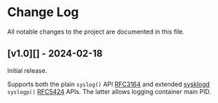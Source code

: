 Change Log
==========

All notable changes to the project are documented in this file.


[v1.0][] - 2024-02-18
---------------------

Initial release.

Supports both the plain `syslog()` API [RFC3164][] and extended
[sysklogd][] `syslogp()` [RFC5424][] APIs.  The latter allows
logging container main PID.

[RFC3164]:  https://datatracker.ietf.org/doc/html/rfc3164
[RFC5424]:  https://datatracker.ietf.org/doc/html/rfc5424
[sysklogd]: https://github.com/troglobit/sysklogd
